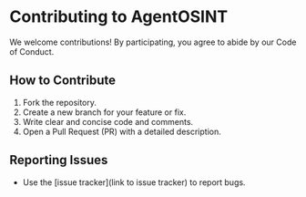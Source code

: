 # Contributing to AgentOSINT

We welcome contributions! By participating, you agree to abide by our Code of Conduct.

## How to Contribute
1. Fork the repository.
2. Create a new branch for your feature or fix.
3. Write clear and concise code and comments.
4. Open a Pull Request (PR) with a detailed description.

## Reporting Issues
- Use the [issue tracker](link to issue tracker) to report bugs.
